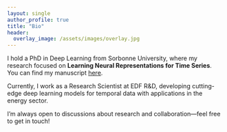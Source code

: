 ```yaml
---
layout: single
author_profile: true
title: "Bio"
header:
  overlay_image: /assets/images/overlay.jpg
---
```


I hold a PhD in Deep Learning from Sorbonne University, where my research focused on **Learning Neural Representations for Time Series**. You can find my manuscript [here](https://theses.hal.science/tel-04747432/file/143669_LE_NAOUR_2024_archivage.pdf). 

Currently, I work as a Research Scientist at EDF R&D, developing cutting-edge deep learning models for temporal data with applications in the energy sector. 

I’m always open to discussions about research and collaboration—feel free to get in touch!
